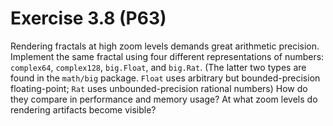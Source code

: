 # Exercise 3.8 (P63)

Rendering fractals at high zoom levels demands great arithmetic precision.
Implement the same fractal using four different representations of numbers:
`complex64`, `complex128`, `big.Float`, and `big.Rat`.
(The latter two types are found in the `math/big` package.
`Float` uses arbitrary but bounded-precision floating-point;
`Rat` uses unbounded-precision rational numbers)
How do they compare in performance and memory usage?
At what zoom levels do rendering artifacts become visible?
